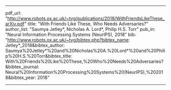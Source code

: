 ---

pdf_url: "http://www.robots.ox.ac.uk/~tvg/publications/2018/WithFriendsLikeThese_arXiv.pdf"
title: "With Friends Like These, Who Needs Adversaries?" 
author_list: "Saumya Jetley*, Nicholas A. Lord*, Philip H.S. Torr"
pub_in: "Neural Information Processing Systems (NeurIPS), 2018"
bib: "http://www.robots.ox.ac.uk/~tvg/bibtex.php?bibtex_name: Jetley*_2018&bibtex_author: Saumya%20Jetley*%20and%20Nicholas%20A.%20Lord*%20and%20Philip%20H.S.%20Torr&bibtex_title: With%20Friends%20Like%20These,%20Who%20Needs%20Adversaries?&bibtex_journal: Neural%20Information%20Processing%20Systems%20(NeurIPS),%202018&bibtex_year: 2018"

---